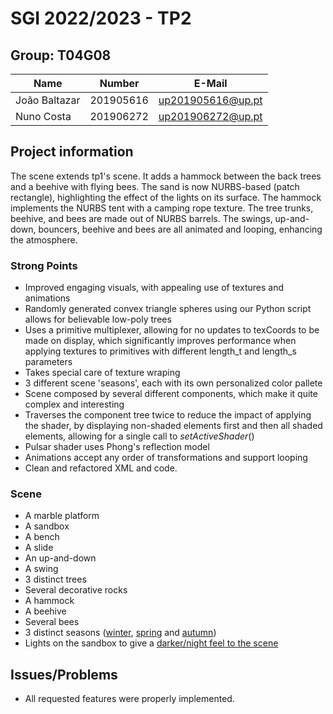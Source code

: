 # SGI 2022/2023 - TP2

## Group: T04G08

| Name             | Number    | E-Mail             |
| ---------------- | --------- | ------------------ |
| João Baltazar    | 201905616 | up201905616@up.pt  |
| Nuno Costa       | 201906272 | up201906272@up.pt  |


## Project information

The scene extends tp1's scene. It adds a hammock between the back trees and a beehive with flying bees. The sand is now NURBS-based (patch rectangle), highlighting the effect of the lights on its surface. The hammock implements the NURBS tent with a camping rope texture. The tree trunks, beehive, and bees are made out of NURBS barrels.
The swings, up-and-down, bouncers, beehive and bees are all animated and looping, enhancing the atmosphere.

### Strong Points
- Improved engaging visuals, with appealing use of textures and animations
- Randomly generated convex triangle spheres using our Python script allows for believable low-poly trees
- Uses a primitive multiplexer, allowing for no updates to texCoords to be made on display, which significantly improves performance when applying textures to primitives with different length_t and length_s parameters
- Takes special care of texture wraping
- 3 different scene 'seasons', each with its own personalized color pallete
- Scene composed by several different components, which make it quite complex and interesting
- Traverses the component tree twice to reduce the impact of applying the shader, by displaying non-shaded elements first and then all shaded elements, allowing for a single call to _setActiveShader_()
- Pulsar shader uses Phong's reflection model
- Animations accept any order of transformations and support looping
- Clean and refactored XML and code.

### Scene
- A marble platform
- A sandbox
- A bench
- A slide
- An up-and-down
- A swing
- 3 distinct trees
- Several decorative rocks
- A hammock
- A beehive
- Several bees
- 3 distinct seasons ([winter](screenshots/winter_moody.png), [spring](screenshots/spring_moody.png) and [autumn](screenshots/autumn_moody.png))
- Lights on the sandbox to give a [darker/night feel to the scene](screenshots/autumn_moody.png)

## Issues/Problems

- All requested features were properly implemented.